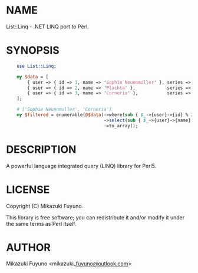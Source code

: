 # NAME

List::Linq - .NET LINQ port to Perl.

# SYNOPSIS

```perl
    use List::Linq;

    my $data = [
        { user => { id => 1, name => 'Sophie Neuenmuller' }, series => [qw/A17 A18 A19/] },
        { user => { id => 2, name => 'Plachta' },            series => [qw/A17 A18 A19/] },
        { user => { id => 3, name => 'Corneria' },           series => [qw/A17 A19/] },
    ];

    # ['Sophie Neuenmuller', 'Corneria']
    my $filtered = enumerable(@$data)->where(sub { $_->{user}->{id} % 2 == 1 }) # filter by index
                                     ->select(sub { $_->{user}->{name} })       # get user name
                                     ->to_array();                              # get result as array
```

# DESCRIPTION

A powerful language integrated query (LINQ) library for Perl5.

# LICENSE

Copyright (C) Mikazuki Fuyuno.

This library is free software; you can redistribute it and/or modify
it under the same terms as Perl itself.

# AUTHOR

Mikazuki Fuyuno &lt;mikazuki\_fuyuno@outlook.com>
